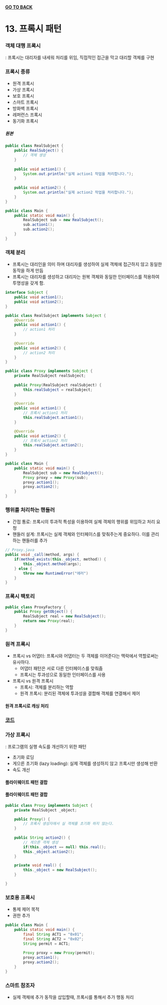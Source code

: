 #### [GO TO BACK](../README.md)

# 13. 프록시 패턴
### 객체 대행 프록시
: 프록시는 대리자를 내세워 처리를 위임, 직접적인 접근을 막고 대리할 객체를 구현
### 프록시 종류
- 원격 프록시
- 가상 프록시
- 보호 프록시
- 스마트 프록시
- 방화벽 프록시
- 레퍼런스 프록시
- 동기화 프록시

##### 원본
```java
public class RealSubject { 
    public RealSubject() {
        // 객체 생성
    }
    
    public void action1() {
        System.out.println("실제 action1 작업을 처리합니다.");
    }
    
    public void action2() {
        System.out.println("실제 action2 작업을 처리합니다.");
    }
}

public class Main {
    public static void main() {
        RealSubject sub = new RealSubject();
        sub.action1();
        sub.action2();
    }
}
```
### 객체 분리
- 프록시는 대리인을 의미 하며 대리자를 생성하여 실제 객체에 접근하지 않고 동일한 동작을 하게 만듬
- 프록시는 대리자를 생성하고 대리자는 원복 객체와 동일한 인터페이스를 적용하여 투명성을 갖게 함.
```java
interface Subject {
    public void action1();
	public void action2();
}

public class RealSubject implements Subject {
    @Override
    public void action1() {
        // action1 처리
    }
    
    @Override
    public void action2() {
        // action2 처리
    }
}

public class Proxy implements Subject {
    private RealSubject realSubject;
    
    public Proxy(RealSubject realSubject) {
        this.realSubject = realSubject;
    }
    
    @Override
    public void action1() {
        // 프록시 action1 처리
        this.realSubject.action1();
    }

    @Override
    public void action2() {
        // 프록시 action2 처리
        this.realSubject.action2();
    } 
}

public class Main {
	public static void main() {
		RealSubject sub = new RealSubject();
		Proxy proxy = new Proxy(sub);
		proxy.action1();
		proxy.action2();
	}
}
```
### 행위를 처리하는 핸들러
- 간접 통로: 프록시의 투과적 특성을 이용하여 실체 객체의 행위를 위임하고 처리 요청
- 핸들러 설계: 프록시는 실제 객체와 인터페이스를 맞춰주는게 중요하다. 이를 관리 하는 핸들러를 추가
```java
// Proxy.java
public void _call(method, args) {
    if(method_exists(this._object, method)) {
        this._object.method(args);
    } else {
        throw new RuntimeError("에러")
    }
}
```
### 프록시 팩토리
```java
public class ProxyFactory {
    public Proxy getObject() {
        RealSubject real = new RealSubject();
        return new Proxy(real);
    }
}
```

### 원격 프록시
- 프록시 vs 어댑터: 프록시와 어댑터는 두 객체를 이어준다는 맥락에서 역할로써는 유사하다. 
    - 어댑터 패턴은 서로 다른 인터페이스를 맞춰줌
    - 프록시는 투과성으로 동일한 인터페이스를 사용
- 프록시 vs 원격 프록시
    - 프록시: 객체를 분리하는 역할
    - 원격 프록시: 분리된 객체에 투과성을 결합해 객체를 연결해서 제어
    
#### 원격 프록시로 캐싱 처리
### [코드](./Proxy.java)

### 가상 프록시
: 프로그램의 실행 속도를 개선하기 위한 패턴
- 초기화 로딩
- 게으른 초기화 (lazy loading): 실제 객체를 생성하지 않고 프록시만 생성해 반환
- 속도 개선
#### 플라이웨이트 패턴 결합
#### 플라이웨이트 패턴 결합
```java
public class Proxy implements Subject {
    private RealSubject _object;

    public Proxy() {
        // 프록시 생성자에서 실 객체를 초기화 하지 않는다.
    }
    
    public String action2() {
        // 게으른 객체 생성
        if(this._object == null) this.real();
        this._object.action2();
    }

    private void real() {
        this._object = new RealSubject();
    }

}
```
### 보호용 프록시
- 통제 제어 목적
- 권한 추가
```java
public class Main {
    public static void main() {
        final String ACT1 = "0x01";
		final String ACT2 = "0x02";
		String permit = ACT1;
		
		Proxy proxy = new Proxy(permit);
		proxy.action1();
		proxy.action2();
    }
}
```
### 스마트 참조자
- 실제 객체에 추가 동작을 삽입할때, 프록시를 통해서 추가 행동 처리
